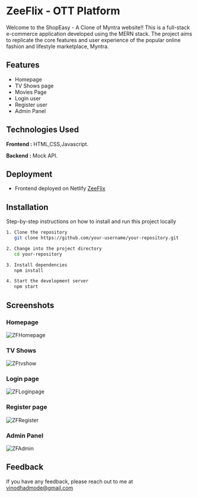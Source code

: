 
# ZeeFlix - OTT Platform

Welcome to the ShopEasy - A Clone of Myntra website!! This is a full-stack e-commerce application developed using the MERN stack. The project aims to replicate the core features and user experience of the popular online fashion and lifestyle marketplace, Myntra.

## Features

- Homepage
- TV Shows page
- Movies Page
- Login user
- Register user
- Admin Panel

## Technologies Used

**Frontend :** HTML,CSS,Javascript.

**Backend :** Mock API.


## Deployment
- Frontend deployed on Netlify
[ZeeFlix](https://zeeflix-ott.netlify.app/)

## Installation

Step-by-step instructions on how to install and run this project locally

```bash
1. Clone the repository
   git clone https://github.com/your-username/your-repository.git

2. Change into the project directory
   cd your-repository

3. Install dependencies
   npm install

4. Start the development server
   npm start

```
    
## Screenshots

### Homepage

![ZFHomepage](https://github.com/VinodHadmode/Zeeflix-OTT-Platform/assets/112760695/cf64d2a8-8bcf-485b-ba11-a1f83c49ffa0)

### TV Shows

 ![ZFtvshow](https://github.com/VinodHadmode/Zeeflix-OTT-Platform/assets/112760695/eab05c05-1b33-4bf0-80e8-ee2e2063ad7e)


### Login page

  ![ZFLoginpage](https://github.com/VinodHadmode/Zeeflix-OTT-Platform/assets/112760695/573691ac-0b75-44bd-ad40-828f5e04d935)

### Register page

  ![ZFRegister](https://github.com/VinodHadmode/Zeeflix-OTT-Platform/assets/112760695/44707852-78f4-47ad-b3ac-1d41470d9f66)


### Admin Panel

  ![ZFAdmin](https://github.com/VinodHadmode/Zeeflix-OTT-Platform/assets/112760695/26c3d579-1342-49ef-b4fc-03fac0002ca7)


## Feedback

If you have any feedback, please reach out to me at vinodhadmode@gmail.com
